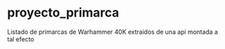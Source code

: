 # proyecto_primarca
Listado de primarcas de Warhammer 40K extraidos de una api montada a tal efecto
